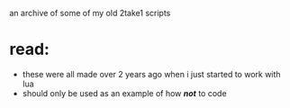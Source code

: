an archive of some of my old 2take1 scripts

# read:
- these were all made over 2 years ago when i just started to work with lua
- should only be used as an example of how ***not*** to code
